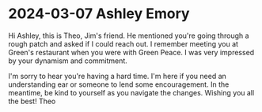 # 2024-03-07 Ashley Emory

Hi Ashley, this is Theo, Jim's friend. He mentioned you're going through a rough patch and asked if I could reach out. I remember meeting you at Green's restaurant when you were with Green Peace. I was very impressed by your dynamism and commitment.

I'm sorry to hear you're having a hard time. I'm here if you need an understanding ear or someone to lend some encouragement. In the meantime, be kind to yourself as you navigate the changes. Wishing you all the best! Theo


